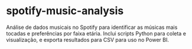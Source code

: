 # spotify-music-analysis
Análise de dados musicais no Spotify para identificar as músicas mais tocadas e preferências por faixa etária. Inclui scripts Python para coleta e visualização, e exporta resultados para CSV para uso no Power BI.
